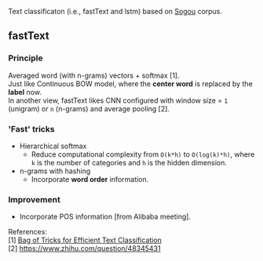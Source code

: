 Text classificaton (i.e., fastText and lstm) based on [Sogou](http://www.sogou.com/labs/resource/cs.php) corpus.

## fastText

### Principle
Averaged word (with n-grams) vectors + softmax [1].  
Just like Continuous BOW model, where the **center word** is replaced by the **label** now.  
In another view, fastText likes CNN configured with window size = `1` (unigram) or `n` (n-grams) and average pooling [2]. 

### 'Fast' tricks
- Hierarchical softmax
    - Reduce computational complexity from `O(k*h)` to `O(log(k)*h)`, where `k` is the number of categories and `h` is the hidden dimension.
- n-grams with hashing
    - Incorporate **word order** information.

### Improvement
- Incorporate POS information [from Alibaba meeting].

References:  
[1] [Bag of Tricks for Efficient Text Classification](https://arxiv.org/abs/1607.01759)  
[2] https://www.zhihu.com/question/48345431  

